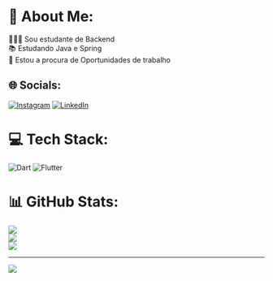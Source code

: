 # 💫 About Me:
👨🏻‍💻 Sou estudante de Backend<br>📚 Estudando Java e Spring<br>🤝 Estou a procura de Oportunidades de trabalho


## 🌐 Socials:
[![Instagram](https://img.shields.io/badge/Instagram-%23E4405F.svg?logo=Instagram&logoColor=white)](https://instagram.com/https://instagram.com/micael_santtana?igshid=MzMyNGUyNmU2YQ==) [![LinkedIn](https://img.shields.io/badge/LinkedIn-%230077B5.svg?logo=linkedin&logoColor=white)](https://linkedin.com/in/https://www.linkedin.com/in/micael-santana-85a1382a1/) 

# 💻 Tech Stack:
![Dart](https://img.shields.io/badge/dart-%230175C2.svg?style=flat&logo=dart&logoColor=white) ![Flutter](https://img.shields.io/badge/Flutter-%2302569B.svg?style=flat&logo=Flutter&logoColor=white)
# 📊 GitHub Stats:
![](https://github-readme-stats.vercel.app/api?username=MicaelSantanaa&theme=tokyonight&hide_border=false&include_all_commits=false&count_private=false)<br/>
![](https://github-readme-streak-stats.herokuapp.com/?user=MicaelSantanaa&theme=tokyonight&hide_border=false)<br/>
![](https://github-readme-stats.vercel.app/api/top-langs/?username=MicaelSantanaa&theme=tokyonight&hide_border=false&include_all_commits=false&count_private=false&layout=compact)

---
[![](https://visitcount.itsvg.in/api?id=MicaelSantanaa&icon=0&color=0)](https://visitcount.itsvg.in)

<!-- Proudly created with GPRM ( https://gprm.itsvg.in ) -->
